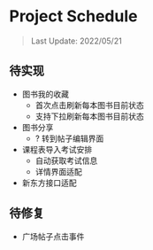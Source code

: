 # Project Schedule

> Last Update: 2022/05/21

## 待实现

- 图书我的收藏
  - 首次点击刷新每本图书目前状态
  - 支持下拉刷新每本图书目前状态
- 图书分享
  - ? 转到帖子编辑界面
- 课程表导入考试安排
  - 自动获取考试信息
  - 详情界面适配
- 新东方接口适配

## 待修复
- 广场帖子点击事件

